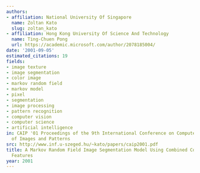 ```yaml
---
authors:
- affiliation: National University Of Singapore
  name: Zoltan Kato
  slug: zoltan_kato
- affiliation: Hong Kong University Of Science And Technology
  name: Ting-Chuen Pong
  url: https://academic.microsoft.com/author/2078185004/
date: '2001-09-05'
estimated_citations: 19
fields:
- image texture
- image segmentation
- color image
- markov random field
- markov model
- pixel
- segmentation
- image processing
- pattern recognition
- computer vision
- computer science
- artificial intelligence
in: CAIP '01 Proceedings of the 9th International Conference on Computer Analysis
  of Images and Patterns
src: http://www.inf.u-szeged.hu/~kato/papers/caip2001.pdf
title: A Markov Random Field Image Segmentation Model Using Combined Color and Texture
  Features
year: 2001
---
```

